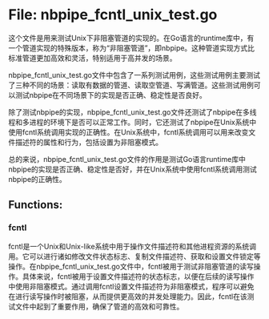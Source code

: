 # File: nbpipe_fcntl_unix_test.go

这个文件是用来测试Unix下非阻塞管道的实现的。在Go语言的runtime库中，有一个管道实现的特殊版本，称为“非阻塞管道”，即nbpipe。这种管道实现方式比标准管道更加高效和灵活，特别适用于高并发的场景。

nbpipe_fcntl_unix_test.go文件中包含了一系列测试用例，这些测试用例主要测试了三种不同的场景：读取有数据的管道、读取空管道、写满管道。这些测试用例可以测试nbpipe在不同场景下的实现是否正确、稳定性是否良好。

除了测试nbpipe的实现，nbpipe_fcntl_unix_test.go文件还测试了nbpipe在多线程和多进程的环境下是否可以正常工作。同时，它还测试了nbpipe在Unix系统中使用fcntl系统调用实现的正确性。在Unix系统中，fcntl系统调用可以用来改变文件描述符的属性和行为，包括设置为非阻塞模式。

总的来说，nbpipe_fcntl_unix_test.go文件的作用是测试Go语言runtime库中nbpipe的实现是否正确、稳定性是否好，并在Unix系统中使用fcntl系统调用测试nbpipe的正确性。

## Functions:

### fcntl

fcntl是一个Unix和Unix-like系统中用于操作文件描述符和其他进程资源的系统调用。它可以进行诸如修改文件状态标志、复制文件描述符、获取和设置文件锁定等操作。在nbpipe_fcntl_unix_test.go文件中，fcntl被用于测试非阻塞管道的读写操作。具体来说，fcntl被用于设置文件描述符的状态标志，以便在后续的读写操作中使用非阻塞模式。通过调用fcntl设置文件描述符为非阻塞模式，程序可以避免在进行读写操作时被阻塞，从而提供更高效的并发处理能力。因此，fcntl在该测试文件中起到了重要作用，确保了管道的高效和可靠性。



